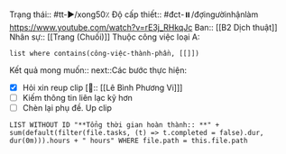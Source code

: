 Trạng thái:: #tt-▶️/xong50٪
Độ cấp thiết:: #đct-⏸️/đợingườinhậnlàm 
https://www.youtube.com/watch?v=rE3j_RHkqJc
Ban:: [[B2 Dịch thuật]]
Nhân sự:: [[Trang (Chuối)]]
Thuộc công việc loại A:
```dataview
list where contains(công-việc-thành-phần, [[]])
```

Kết quả mong muốn::
next::Các bước thực hiện:
- [x] Hỏi xin reup clip [👤:: [[Lê Bình Phương Vi]]]  
- [ ] Kiếm thông tin liên lạc kỹ hơn
- [ ] Chèn lại phụ đề. Up clip

```dataview
LIST WITHOUT ID "**Tổng thời gian hoàn thành:: **" + sum(default(filter(file.tasks, (t) => t.completed = false).dur, dur(0m))).hours + " hours" WHERE file.path = this.file.path
```